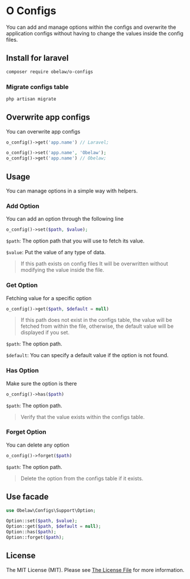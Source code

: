 # O Configs

You can add and manage options within the configs and overwrite the application configs without having to change the values inside the config files.

## Install for laravel

```bash
composer require obelaw/o-configs
```

### Migrate configs table

```bash
php artisan migrate
```

## Overwrite app configs

You can overwrite app configs

```php
o_config()->get('app.name') // Laravel;

o_config()->set('app.name', 'Obelaw');
o_config()->get('app.name') // Obelaw;
```

## Usage

You can manage options in a simple way with helpers.

### Add Option

You can add an option through the following line

```php
o_config()->set($path, $value);
```

`$path`: The option path that you will use to fetch its value.

`$value`: Put the value of any type of data.

> If this path exists on config files It will be overwritten without modifying the value inside the file.

### Get Option

Fetching value for a specific option

```php
o_config()->get($path, $default = null)
```

> If this path does not exist in the configs table, the value will be fetched from within the file, otherwise, the default value will be displayed if you set.

`$path`: The option path.

`$default`: You can specify a default value if the option is not found.

### Has Option

Make sure the option is there

```php
o_config()->has($path)
```

`$path`: The option path.

> Verify that the value exists within the configs table.

### Forget Option

You can delete any option

```php
o_config()->forget($path)
```

`$path`: The option path.

> Delete the option from the configs table if it exists.

## Use facade

```php
use Obelaw\Configs\Support\Option;

Option::set($path, $value);
Option::get($path, $default = null);
Option::has($path);
Option::forget($path);
```

## License

The MIT License (MIT). Please see [The License File](/LICENSE) for more information.

